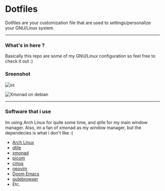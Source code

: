 # Dotfiles
Dotfiles are your customization file that are used to settings/personalize your GNU/Linux system.

--------------------------------------------------------------------------------------------------------

### What's in here ?
Basically this repo are some of my GNU/Linux configuration so feel free to check it out :)

### Sreenshot
![ss](https://user-images.githubusercontent.com/66425312/126868025-7be726ae-51e8-4205-99a2-f954d2f46653.png)

![Xmonad on debian](https://user-images.githubusercontent.com/66425312/126898006-e2ad49b4-f7ef-4a54-a7fd-7596c753cd6d.png)

---------------------------------------------------------------------------------------------------------

### Software that i use
Im using Arch Linux for quite some time, and qtile for my main window manager.
Also, im a fan of xmonad as my window manager, but the dependecies is what i don't like :(

- [Arch Linux](https://archlinux.org/download/)
- [qtile](https://github.com/qtile/qtile)
- [xmonad](https://github.com/xmonad/xmonad)
- [picom](https://github.com/tryone144/picom/tree/feature/dual_kawase)
- [cmus](https://github.com/cmus/cmus)
- [neovim](https://github.com/neovim/neovim)
- [Doom Emacs](https://github.com/hlissner/doom-emacs)
- [qutebrowser](https://github.com/qutebrowser/qutebrowser/)
- Etc.
